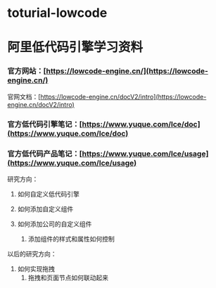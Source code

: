 # toturial-lowcode
# 阿里低代码引擎学习资料

### 官方网站：[https://lowcode-engine.cn/](https://lowcode-engine.cn/)
官网文档：[https://lowcode-engine.cn/docV2/intro](https://lowcode-engine.cn/docV2/intro)

### 官方低代码引擎笔记：[https://www.yuque.com/lce/doc](https://www.yuque.com/lce/doc)

### 官方低代码产品笔记：[https://www.yuque.com/lce/usage](https://www.yuque.com/lce/usage)

研究方向：

1. 如何自定义低代码引擎
1. 如何添加自定义组件
2. 如何添加公司的自定义组件
    
    
    1. 添加组件的样式和属性如何控制

以后的研究方向：

1. 如何实现拖拽
    1. 拖拽和页面节点如何联动起来